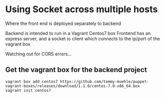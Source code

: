 # Using Socket across multiple hosts

Where the front end is deployed separately to backend

Backend is intended to run in a Vagrant Centos7 box
Frontend has an express server, and a socket io client which connects to the ip/port of the vagrant box

Watching out for CORS errors...

## Get the vagrant box for the backend project
```
vagrant box add centos7 https://github.com/tommy-muehle/puppet-vagrant-boxes/releases/download/1.1.0/centos-7.0-x86_64.box
vagrant init centos7
```
